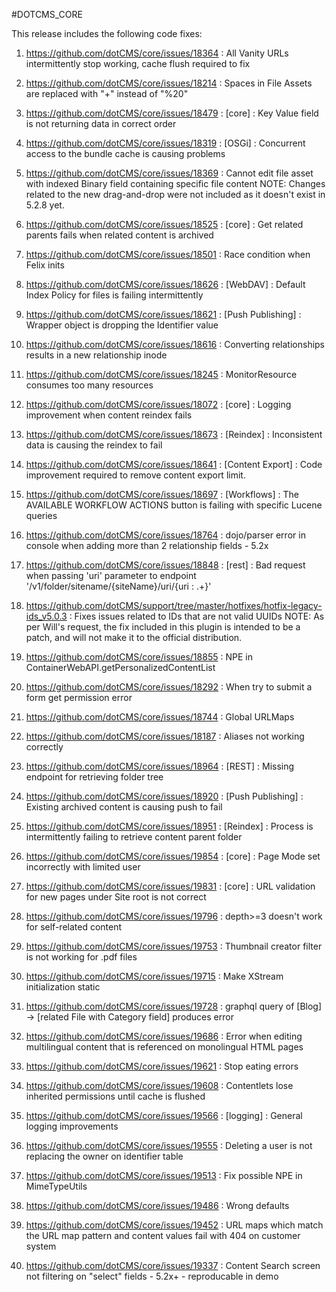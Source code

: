 #DOTCMS_CORE


This release includes the following code fixes:

1. https://github.com/dotCMS/core/issues/18364 : All Vanity URLs intermittently stop working, cache flush required to fix

2. https://github.com/dotCMS/core/issues/18214 : Spaces in File Assets are replaced with "+" instead of "%20"

3. https://github.com/dotCMS/core/issues/18479 : [core] : Key Value field is not returning data in correct order

4. https://github.com/dotCMS/core/issues/18319 : [OSGi] : Concurrent access to the bundle cache is causing problems

5. https://github.com/dotCMS/core/issues/18369 : Cannot edit file asset with indexed Binary field containing specific file content
   NOTE: Changes related to the new drag-and-drop were not included as it doesn't exist in 5.2.8 yet.

6. https://github.com/dotCMS/core/issues/18525 : [core] : Get related parents fails when related content is archived

7. https://github.com/dotCMS/core/issues/18501 : Race condition when Felix inits

8. https://github.com/dotCMS/core/issues/18626 : [WebDAV] : Default Index Policy for files is failing intermittently

9. https://github.com/dotCMS/core/issues/18621 : [Push Publishing] : Wrapper object is dropping the Identifier value

10. https://github.com/dotCMS/core/issues/18616 : Converting relationships results in a new relationship inode

11. https://github.com/dotCMS/core/issues/18245 : MonitorResource consumes too many resources

12. https://github.com/dotCMS/core/issues/18072 : [core] : Logging improvement when content reindex fails

13. https://github.com/dotCMS/core/issues/18673 : [Reindex] : Inconsistent data is causing the reindex to fail

14. https://github.com/dotCMS/core/issues/18641 : [Content Export] : Code improvement required to remove content export limit.

15. https://github.com/dotCMS/core/issues/18697 : [Workflows] : The AVAILABLE WORKFLOW ACTIONS button is failing with specific Lucene queries

16. https://github.com/dotCMS/core/issues/18764 : dojo/parser error in console when adding more than 2 relationship fields - 5.2x

17. https://github.com/dotCMS/core/issues/18848 : [rest] : Bad request when passing 'uri' parameter to endpoint '/v1/folder/sitename/{siteName}/uri/{uri : .+}'

18. https://github.com/dotCMS/support/tree/master/hotfixes/hotfix-legacy-ids_v5.0.3 : Fixes issues related to IDs that are not valid UUIDs
    NOTE: As per Will's request, the fix included in this plugin is intended to be a patch, and will not make it to the official distribution.

19. https://github.com/dotCMS/core/issues/18855 : NPE in ContainerWebAPI.getPersonalizedContentList

20. https://github.com/dotCMS/core/issues/18292 : When try to submit a form get permission error

21. https://github.com/dotCMS/core/issues/18744 : Global URLMaps

22. https://github.com/dotCMS/core/issues/18187 : Aliases not working correctly

23. https://github.com/dotCMS/core/issues/18964 : [REST] : Missing endpoint for retrieving folder tree 

24. https://github.com/dotCMS/core/issues/18920 : [Push Publishing] : Existing archived content is causing push to fail

25. https://github.com/dotCMS/core/issues/18951 : [Reindex] : Process is intermittently failing to retrieve content parent folder

26. https://github.com/dotCMS/core/issues/19854 : [core] : Page Mode set incorrectly with limited user

27. https://github.com/dotCMS/core/issues/19831 : [core] : URL validation for new pages under Site root is not correct

28. https://github.com/dotCMS/core/issues/19796 : depth>=3 doesn't work for self-related content

29. https://github.com/dotCMS/core/issues/19753 : Thumbnail creator filter is not working for .pdf files

30. https://github.com/dotCMS/core/issues/19715 : Make XStream initialization static

31. https://github.com/dotCMS/core/issues/19728	: graphql query of [Blog] -> [related File with Category field] produces error

32. https://github.com/dotCMS/core/issues/19686 : Error when editing multilingual content that is referenced on monolingual HTML pages

33. https://github.com/dotCMS/core/issues/19621	: Stop eating errors

34. https://github.com/dotCMS/core/issues/19608 : Contentlets lose inherited permissions until cache is flushed

35. https://github.com/dotCMS/core/issues/19566 : [logging] : General logging improvements

36. https://github.com/dotCMS/core/issues/19555	: Deleting a user is not replacing the owner on identifier table

37. https://github.com/dotCMS/core/issues/19513	: Fix possible NPE in MimeTypeUtils

38. https://github.com/dotCMS/core/issues/19486	: Wrong defaults

39. https://github.com/dotCMS/core/issues/19452	: URL maps which match the URL map pattern and content values fail with 404 on customer system

40. https://github.com/dotCMS/core/issues/19337	: Content Search screen not filtering on "select" fields - 5.2x+ - reproducable in demo